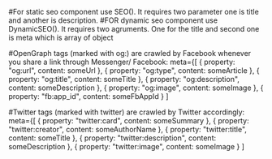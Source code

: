 #For static seo component use SEO(). It requires  two parameter one is title and another is description.
#FOR dynamic seo component use DynamicSEO(). It requires two agruments. One for the title and second one is meta which is array of object

#OpenGraph tags (marked with og:) are crawled by Facebook whenever you share a link through Messenger/ Facebook:
meta={[
        {
          property: "og:url",
          content: someUrl
        },
        {
          property: "og:type",
          content: someArticle
        },
        {
          property: "og:title",
          content: someTitle
        },
        {
          property: "og:description",
          content: someDescription
        },
        {
          property: "og:image",
          content: someImage
        },
        {
          property: "fb:app_id",
          content: someFbAppId
        }
]

#Twitter tags (marked with twitter) are crawled by Twitter accordingly:
meta={[
        {
          property: "twitter:card",
          content: someSummary
        },
        {
          property: "twitter:creator",
          content: someAuthorName
        },
        {
          property: "twitter:title",
          content: someTitle
        },
        {
          property: "twitter:description",
          content: someDescription
        },
        {
          property: "twitter:image",
          content: someImage
        }
]
